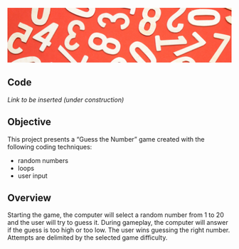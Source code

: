 ![image](https://github.com/eduardoksmello/eduardoksmello_study/blob/main/eksm_guess_the_number/pexels-black-ice-1314543.jpg)


## Code
*Link to be inserted (under construction)*
## Objective
This project presents a “Guess the Number” game created with the following coding techniques: 
* random numbers
* loops
* user input

## Overview
Starting the game, the computer will select a random number from 1 to 20 and the user will try to guess it. 
During gameplay, the computer will answer if the guess is too high or too low. The user wins guessing the right number. 
Attempts are delimited by the selected game difficulty.
